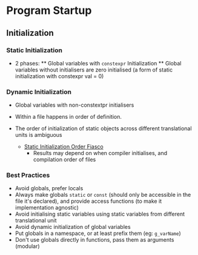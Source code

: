 # Program Startup
## Initialization
### Static Initialization
* 2 phases:
** Global variables with `constexpr` Initialization
** Global variables without initialisers are zero initialised (a form of static initialization with constexpr val = 0)

### Dynamic Initialization
* Global variables with non-constextpr initialisers

* Within a file happens in order of definition.
* The order of initialization of static objects across different translational units is ambiguous
    * [Static Initialization Order Fiasco](https://en.cppreference.com/w/cpp/language/siof)
        - Results may depend on when compiler initialises, and compilation order of files

### Best Practices
* Avoid globals, prefer locals
* Always make globals `static` or `const` (should only be accessible in the file it's declared), and provide access functions (to make it implementation agnostic)
* Avoid initialising static variables using static variables from different translational unit
* Avoid dynamic initialization of global variables
* Put globals in a namespace, or at least prefix them (eg: `g_varName`)
* Don't use globals directly in functions, pass them as arguments (modular)
